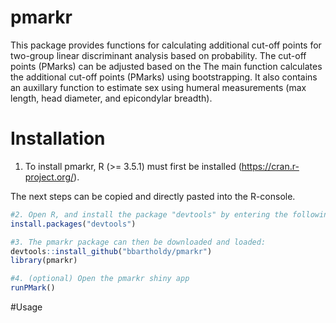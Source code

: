 # pmarkr

This package provides functions for calculating additional cut-off points for two-group linear discriminant analysis based on probability.
The cut-off points (PMarks) can be adjusted based on the 
The main function calculates the additional cut-off points (PMarks) using bootstrapping.
It also contains an auxillary function to estimate sex using humeral measurements (max length, head diameter, and epicondylar breadth).

# Installation
1. To install pmarkr, R (>= 3.5.1) must first be installed (https://cran.r-project.org/).

The next steps can be copied and directly pasted into the R-console.
```r
#2. Open R, and install the package "devtools" by entering the following into the R-console:
install.packages("devtools")

#3. The pmarkr package can then be downloaded and loaded:
devtools::install_github("bbartholdy/pmarkr")
library(pmarkr)
```

```r
#4. (optional) Open the pmarkr shiny app
runPMark()
```

#Usage
